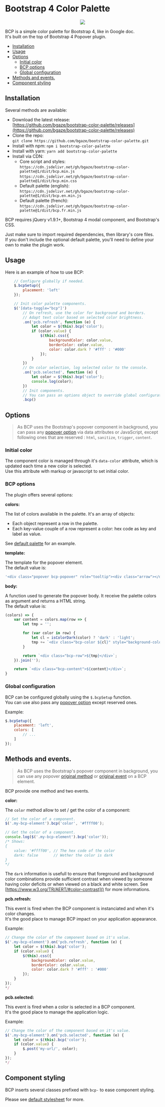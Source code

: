 # Bootstrap 4 Color Palette <!-- omit in toc -->

<p align="center">
    <img src="bcp.gif">
</p>

BCP is a simple color palette for Bootstrap 4, like in Google doc.  
It's built on the top of Bootstrap 4 Popover plugin.

- [Installation](#installation)
- [Usage](#usage)
- [Options](#options)
  - [Initial color](#initial-color)
  - [BCP options](#bcp-options)
  - [Global configuration](#global-configuration)
- [Methods and events.](#methods-and-events)
- [Component styling](#component-styling)

## Installation

Several methods are available:

*   Download the latest release:  
[https://github.com/bgaze/bootstrap-color-palette/releases](https://github.com/bgaze/bootstrap-color-palette/releases)
*   Clone the repo:  
`git clone https://github.com/bgaze/bootstrap-color-palette.git`
*   Install with npm:
`npm i bootstrap-color-palette`
*   Install with yarn:
`yarn add bootstrap-color-palette`
*   Install via CDN: 
    *   Core script and styles:  
`https://cdn.jsdelivr.net/gh/bgaze/bootstrap-color-palette@1/dist/bcp.min.js`  
`https://cdn.jsdelivr.net/gh/bgaze/bootstrap-color-palette@1/dist/bcp.min.css`
    *   Default palette (english):  
`https://cdn.jsdelivr.net/gh/bgaze/bootstrap-color-palette@1/dist/bcp.en.min.js`
    *   Default palette (french):  
`https://cdn.jsdelivr.net/gh/bgaze/bootstrap-color-palette@1/dist/bcp.fr.min.js`

BCP requires jQuery v1.9.1+, Bootstrap 4 modal component, and Bootstrap's CSS.

Just make sure to import required dependencies, then library's core files.  
If you don't include the optional default palette, you'll need to define your own to make the plugin work.

## Usage

Here is an example of how to use BCP:

```javascript
    // Configure globally if needed.
    $.bcpSetup({
        placement: 'left'
    });

    // Init color palette components.
    $('[data-toggle="bcp"]')
        // On refresh, use the color for background and borders.
        // Adapt text color based on selected color brightness.
        .on('pcb.refresh', function (e) {
            let color = $(this).bcp('color');
            if (color.value) {
                $(this).css({
                    backgroundColor: color.value,
                    borderColor: color.value,
                    color: color.dark ? '#fff' : '#000'
                });
            }
        })
        // On color selection, log selected color to the console.
        .on('pcb.selected', function (e) {
            let color = $(this).bcp('color');
            console.log(color);
        })
        // Init components.
        // You can pass an options object to override global configuration.
        .bcp()
```

## Options

> As BCP uses the Bootstrap's popover component in background, you can pass any [popover option](https://getbootstrap.com/docs/4.3/components/popovers/#options) 
> via data attributes or JavaScript, except following ones that are reserved : `html`, `sanitize`, `trigger`, `content`.

### Initial color

The component color is managed through it's `data-color` attribute, which is updated each time a new color is selected.  
Use this attribute with markup or javascript to set initial color.

### BCP options

The plugin offers several options:

**colors:**

The list of colors available in the palette. It's an array of objects: 

+ Each object represent a row in the palette.
+ Each key-value couple of a row represent a color: hex code as key and label as value.

See [default palette](./src/bcp.en.js) for an example.

**template:**

The template for the popover element.  
The default value is:

```javascript
'<div class="popover bcp-popover" role="tooltip"><div class="arrow"></div><h3 class="popover-header"></h3><div class="popover-body"></div></div>'
```

**body:**

A function used to generate the popover body. It receive the palette colors as argument and returns a HTML string.  
The default value is:

```javascript
(colors) => {
    var content = colors.map(row => {
        let tmp = '';

        for (var color in row) {
            let cl = isColorDark(color) ? 'dark' : 'light';
            tmp += `<div class="bcp-color ${cl}" style="background-color: ${color};" data-color="${color}" title="${row[color]}"></div>`;
        }

        return `<div class="bcp-row">${tmp}</div>`;
    }).join('');

    return `<div class="bcp-content">${content}</div>`;
}
```

### Global configuration

BCP can be configured globally using the `$.bcpSetup` function.  
You can use also pass any [popover option](https://getbootstrap.com/docs/4.3/components/popovers/#options) except reserved ones.

Example:

```javascript
$.bcpSetup({
    placement: 'left',
    colors: [
        // ...
    ]
});
```

## Methods and events.

> As BCP uses the Bootstrap's popover component in background, you can use any popover [original method](https://getbootstrap.com/docs/4.3/components/popovers/#methods) 
> or [original event](https://getbootstrap.com/docs/4.3/components/popovers/#events) on a BCP element.

BCP provide one method and two events.

**color:**

The `color` method allow to set / get the color of a component:

```javascript
// Set the color of a component.
$('.my-bcp-element').bcp('color', '#ffff00');

// Get the color of a component.
console.log($('.my-bcp-element').bcp('color'));
/* Shows:
{
    value: '#ffff00', // The hex code of the color
    dark: false       // Wether the color is dark
}
*/
```

The `dark` information is usefull to ensure that foreground and background color combinations provide sufficient contrast when viewed by someone having color deficits or when viewed on a black and white screen.
See [https://www.w3.org/TR/AERT/#color-contrast]() for more informations.

**pcb.refresh:**

This event is fired when the BCP component is instanciated and when it's color changes.  
It's the good place to manage BCP impact on your application appearance.

Example:

```javascript
// Change the color of the component based on it's value.
$('.my-bcp-element').on('pcb.refresh', function (e) {
    let color = $(this).bcp('color');
    if (color.value) {
        $(this).css({
            backgroundColor: color.value,
            borderColor: color.value,
            color: color.dark ? '#fff' : '#000'
        });
    }
});
*/
```

**pcb.selected:**

This event is fired when a color is selected in a BCP component.  
It's the good place to manage the application logic.

Example:

```javascript
// Change the color of the component based on it's value.
$('.my-bcp-element').on('pcb.selected', function (e) {
    let color = $(this).bcp('color');
    if (color.value) {
        $.post('my-url/', color);
    }
});
*/
```

## Component styling

BCP inserts several classes prefixed with `bcp-` to ease component styling.

Please see [default stylesheet](./src/bcp.scss) for more.